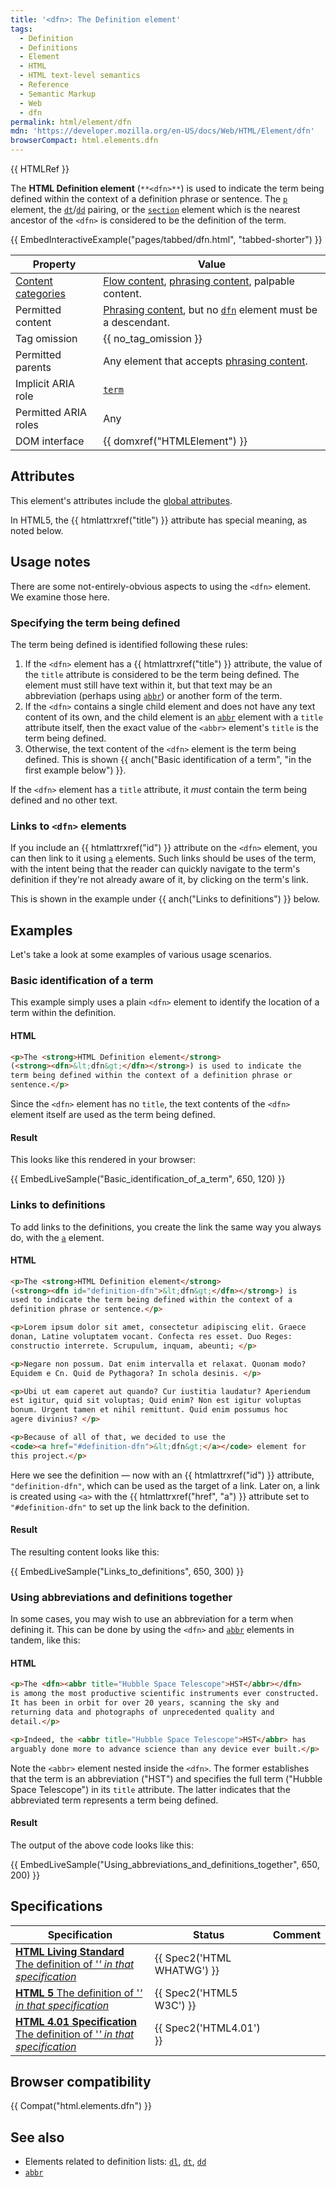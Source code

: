 ```yaml
---
title: '<dfn>: The Definition element'
tags:
  - Definition
  - Definitions
  - Element
  - HTML
  - HTML text-level semantics
  - Reference
  - Semantic Markup
  - Web
  - dfn
permalink: html/element/dfn
mdn: 'https://developer.mozilla.org/en-US/docs/Web/HTML/Element/dfn'
browserCompact: html.elements.dfn
---
```

{{ HTMLRef }}

The **HTML Definition element** (`**<dfn>**`) is used to indicate the term being defined within the context of a definition phrase or sentence. The [`p`](/html/element/p/) element, the [`dt`](/html/element/dt/)/[`dd`](/html/element/dd/) pairing, or the [`section`](/html/element/section/) element which is the nearest ancestor of the `<dfn>` is considered to be the definition of the term.

{{ EmbedInteractiveExample("pages/tabbed/dfn.html", "tabbed-shorter") }}

| Property | Value |
| --- | --- |
| [Content categories](/html/content_categories) | [Flow content](/html/content_categories#flow_content), [phrasing content](/html/content_categories#phrasing_content), palpable content. |
| Permitted content | [Phrasing content](/html/content_categories#phrasing_content), but no [`dfn`](/html/element/dfn/) element must be a descendant. |
| Tag omission | {{ no_tag_omission }} |
| Permitted parents | Any element that accepts [phrasing content](/html/content_categories#phrasing_content). |
| Implicit ARIA role | [`term`](https://w3c.github.io/aria/#term) |
| Permitted ARIA roles | Any |
| DOM interface | {{ domxref("HTMLElement") }} |

## Attributes

This element's attributes include the [global attributes](/html/global_attributes).

In HTML5, the {{ htmlattrxref("title") }} attribute has special meaning, as noted below.

## Usage notes

There are some not-entirely-obvious aspects to using the `<dfn>` element. We examine those here.

### Specifying the term being defined

The term being defined is identified following these rules:

1.  If the `<dfn>` element has a {{ htmlattrxref("title") }} attribute, the value of the `title` attribute is considered to be the term being defined. The element must still have text within it, but that text may be an abbreviation (perhaps using [`abbr`](/html/element/abbr/)) or another form of the term.
2.  If the `<dfn>` contains a single child element and does not have any text content of its own, and the child element is an [`abbr`](/html/element/abbr/) element with a `title` attribute itself, then the exact value of the `<abbr>` element's `title` is the term being defined.
3.  Otherwise, the text content of the `<dfn>` element is the term being defined. This is shown {{ anch("Basic identification of a term", "in the first example below") }}.

If the `<dfn>` element has a `title` attribute, it _must_ contain the term being defined and no other text.

### Links to `<dfn>` elements

If you include an {{ htmlattrxref("id") }} attribute on the `<dfn>` element, you can then link to it using [`a`](/html/element/a/) elements. Such links should be uses of the term, with the intent being that the reader can quickly navigate to the term's definition if they're not already aware of it, by clicking on the term's link.

This is shown in the example under {{ anch("Links to definitions") }} below.

## Examples

Let's take a look at some examples of various usage scenarios.

### Basic identification of a term

This example simply uses a plain `<dfn>` element to identify the location of a term within the definition.

#### HTML

```html
<p>The <strong>HTML Definition element</strong>
(<strong><dfn>&lt;dfn&gt;</dfn></strong>) is used to indicate the
term being defined within the context of a definition phrase or
sentence.</p>
```

Since the `<dfn>` element has no `title`, the text contents of the `<dfn>` element itself are used as the term being defined.

#### Result

This looks like this rendered in your browser:

{{ EmbedLiveSample("Basic_identification_of_a_term", 650, 120) }}

### Links to definitions

To add links to the definitions, you create the link the same way you always do, with the [`a`](/html/element/a/) element.

#### HTML

```html
<p>The <strong>HTML Definition element</strong>
(<strong><dfn id="definition-dfn">&lt;dfn&gt;</dfn></strong>) is
used to indicate the term being defined within the context of a
definition phrase or sentence.</p>

<p>Lorem ipsum dolor sit amet, consectetur adipiscing elit. Graece
donan, Latine voluptatem vocant. Confecta res esset. Duo Reges:
constructio interrete. Scrupulum, inquam, abeunti; </p>

<p>Negare non possum. Dat enim intervalla et relaxat. Quonam modo?
Equidem e Cn. Quid de Pythagora? In schola desinis. </p>

<p>Ubi ut eam caperet aut quando? Cur iustitia laudatur? Aperiendum
est igitur, quid sit voluptas; Quid enim? Non est igitur voluptas
bonum. Urgent tamen et nihil remittunt. Quid enim possumus hoc
agere divinius? </p>

<p>Because of all of that, we decided to use the
<code><a href="#definition-dfn">&lt;dfn&gt;</a></code> element for
this project.</p>
```

Here we see the definition — now with an {{ htmlattrxref("id") }} attribute, `"definition-dfn"`, which can be used as the target of a link. Later on, a link is created using `<a>` with the {{ htmlattrxref("href", "a") }} attribute set to `"#definition-dfn"` to set up the link back to the definition.

#### Result

The resulting content looks like this:

{{ EmbedLiveSample("Links_to_definitions", 650, 300) }}

### Using abbreviations and definitions together

In some cases, you may wish to use an abbreviation for a term when defining it. This can be done by using the `<dfn>` and [`abbr`](/html/element/abbr/) elements in tandem, like this:

#### HTML

```html
<p>The <dfn><abbr title="Hubble Space Telescope">HST</abbr></dfn>
is among the most productive scientific instruments ever constructed.
It has been in orbit for over 20 years, scanning the sky and
returning data and photographs of unprecedented quality and
detail.</p>

<p>Indeed, the <abbr title="Hubble Space Telescope">HST</abbr> has
arguably done more to advance science than any device ever built.</p>
```

Note the `<abbr>` element nested inside the `<dfn>`. The former establishes that the term is an abbreviation ("HST") and specifies the full term ("Hubble Space Telescope") in its `title` attribute. The latter indicates that the abbreviated term represents a term being defined.

#### Result

The output of the above code looks like this:

{{ EmbedLiveSample("Using_abbreviations_and_definitions_together", 650, 200) }}

## Specifications

| Specification | Status | Comment |
| --- | --- | --- |
| [**HTML Living Standard** The definition of '<dfn>' in that specification](https://html.spec.whatwg.org/multipage/semantics.html#the-dfn-element) | {{ Spec2('HTML WHATWG') }} |  |
| [**HTML 5** The definition of '<dfn>' in that specification](https://www.w3.org/TR/html52/textlevel-semantics.html#the-dfn-element) | {{ Spec2('HTML5 W3C') }} |  |
| [**HTML 4.01 Specification** The definition of '<dfn>' in that specification](https://www.w3.org/TR/html401/struct/text.html#h-9.2.1) | {{ Spec2('HTML4.01') }} |  |

## Browser compatibility

{{ Compat("html.elements.dfn") }}

## See also

-   Elements related to definition lists: [`dl`](/html/element/dl/), [`dt`](/html/element/dt/), [`dd`](/html/element/dd/)
-   [`abbr`](/html/element/abbr/)